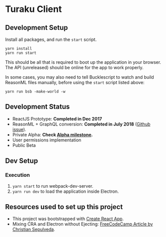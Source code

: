 # Turaku Client

## Development Setup

Install all packages, and run the `start` script.

```
yarn install
yarn run start
```

This should be all that is required to boot up the application in your browser. The API (unreleased) should be online for the app to work properly.

In some cases, you may also need to tell Bucklescript to watch and build ReasonML files manually, before using the `start` script listed above:

```
yarn run bsb -make-world -w
```

## Development Status

- ReactJS Prototype: **Completed in Dec 2017**
- ReasonML + GraphQL conversion: **Completed in July 2018** ([Github issue](https://github.com/turakuapp/turaku-client/issues/1)).
- Private Alpha: **Check [Alpha milestone](https://github.com/turakuapp/turaku-client/milestone/1).**
- User permissions implementation
- Public Beta

## Dev Setup

### Execution

1.  `yarn start` to run webpack-dev-server.
2.  `yarn run dev` to load the application inside Electron.

## Resources used to set up this project

- This project was bootstrapped with [Create React App](https://github.com/facebookincubator/create-react-app).
- Mixing CRA and Electron without Ejecting: [FreeCodeCamp Article by Christian Sepulveda](https://medium.freecodecamp.org/building-an-electron-application-with-create-react-app-97945861647c).
